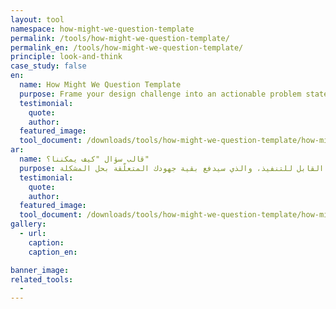 ```yaml
---
layout: tool
namespace: how-might-we-question-template
permalink: /tools/how-might-we-question-template/
permalink_en: /tools/how-might-we-question-template/
principle: look-and-think
case_study: false
en:
  name: How Might We Question Template
  purpose: Frame your design challenge into an actionable problem statement. This will drive the rest of your problem-solving work.
  testimonial:
    quote: 
    author: 
  featured_image: 
  tool_document: /downloads/tools/how-might-we-question-template/how-might-we-question-template-en.pdf
ar:
  name: قالب سؤال "كيف يمكننا؟"
  purpose: أطّر تحدي التصميم الخاص بك لتحويله إلى بيان المشكلة القابل للتنفيذ، والذي سيدفع بقية جهودك المتعلّقة بحل المشكلة.
  testimonial:
    quote: 
    author: 
  featured_image: 
  tool_document: /downloads/tools/how-might-we-question-template/how-might-we-question-template-ar.pdf
gallery:
  - url: 
    caption:
    caption_en:

banner_image:
related_tools:
  -
---
```

